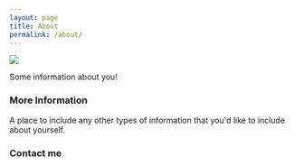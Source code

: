 ```yaml
---
layout: page
title: About
permalink: /about/
---
```

<img src = "ggodfrey.github.io/images/London.PNG">

Some information about you!

### More Information

A place to include any other types of information that you'd like to include about yourself.

### Contact me

